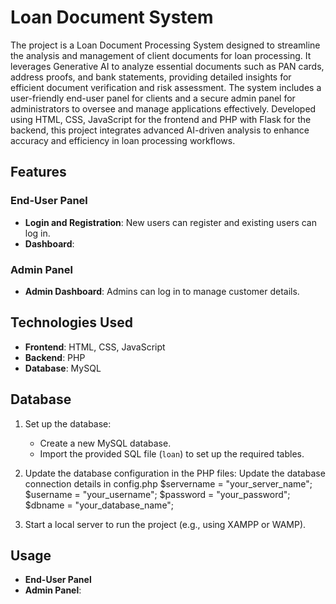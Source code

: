 # Loan Document System
The project is a Loan Document Processing System designed to streamline the analysis and management of client documents for loan processing. It leverages Generative AI to analyze essential documents such as PAN cards, address proofs, and bank statements, providing detailed insights for efficient document verification and risk assessment. The system includes a user-friendly end-user panel for clients and a secure admin panel for administrators to oversee and manage applications effectively. Developed using HTML, CSS, JavaScript for the frontend and PHP with Flask for the backend, this project integrates advanced AI-driven analysis to enhance accuracy and efficiency in loan processing workflows.

## Features
### End-User Panel
- **Login and Registration**: New users can register and existing users can log in.
- **Dashboard**: 

### Admin Panel
- **Admin Dashboard**: Admins can log in to manage customer details.
## Technologies Used
- **Frontend**: HTML, CSS, JavaScript
- **Backend**: PHP
- **Database**: MySQL

## Database
1. Set up the database:
   - Create a new MySQL database.
   - Import the provided SQL file (`loan`) to set up the required tables.

2. Update the database configuration in the PHP files:
      Update the database connection details in config.php
         $servername = "your_server_name";
         $username = "your_username";
         $password = "your_password";
         $dbname = "your_database_name";
   
3. Start a local server to run the project (e.g., using XAMPP or WAMP).

## Usage
- **End-User Panel**
- **Admin Panel**: 
